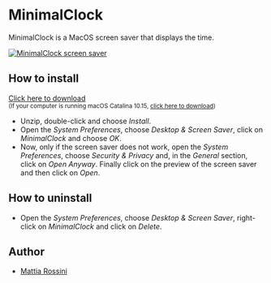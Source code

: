 # MinimalClock #

MinimalClock is a MacOS screen saver that displays the time.

[![MinimalClock screen saver](Screenshot.gif)](https://github.com/mattiarossini/MinimalClock/releases/download/v1.0/MinimalClock.saver.zip)

## How to install ##

[Click here to download](https://github.com/mattiarossini/MinimalClock/releases/download/v1.0/MinimalClock.saver.zip)<br/>
<sub>(If your computer is running macOS Catalina 10.15, [click here to download](https://github.com/mattiarossini/MinimalClock/files/5645334/MinimalClock.saver.zip))</sub>
* Unzip, double-click and choose _Install_.
* Open the _System Preferences_, choose _Desktop & Screen Saver_, click on _MinimalClock_ and choose _OK_.
* Now, only if the screen saver does not work, open the _System Preferences_, choose _Security & Privacy_ and, in the _General_ section, click on _Open Anyway_. Finally click on the preview of the screen saver and then click on _Open_.



## How to uninstall ##

* Open the _System Preferences_, choose _Desktop & Screen Saver_, right-click on _MinimalClock_ and click on _Delete_.

## Author ##

* [Mattia Rossini](https://github.com/mattiarossini)
